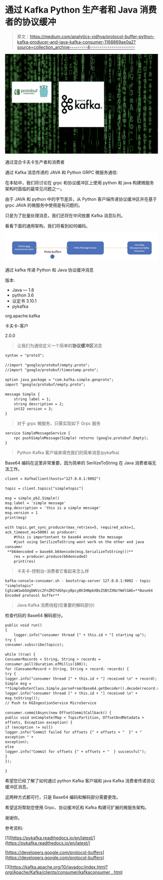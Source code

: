# 通过 Kafka Python 生产者和 Java 消费者的协议缓冲

> 原文：<https://medium.com/analytics-vidhya/protocol-buffer-python-kafka-producer-and-java-kafka-consumer-1168869ae0a2?source=collection_archive---------4----------------------->

![](img/0faf183986cbe1f12c8540c64fa561e4.png)

通过混合卡夫卡生产者和消费者

通过 Kafka 消息传递的 JAVA 和 Python GRPC 微服务通信:

在本帖中，我们将讨论在 grpc 和协议缓冲区上使用 python 和 java 构建微服务架构时面临的最常见问题之一。

由于 JAVA 和 python 中的字节差异，从 Python 客户端传递协议缓冲区并在基于 grpc JAVA 的微服务中使用是有问题的。

只是为了批量处理消息，我们还将在中间放置 Kafka 消息队列。

看看下面的通用架构，我们将看到如何编码。

![](img/d05de47cf78a3e9983c382bc09aa71d9.png)

通过 kafka 传递 Python 和 Java 协议缓冲消息

版本:

*   Java — 1.8
*   python 3.6
*   议定书 3.10.1
*   pykafka

<groupid>org.apache.kafka</groupid>

<artifactid>卡夫卡-客户</artifactid>

<version>2.0.0</version>

> 让我们为通信定义一个简单的**协议缓冲区**消息

```
syntax = "proto3";

//import "google/protobuf/empty.proto";
//import "google/protobuf/timestamp.proto";

option java_package = "com.kafka.simple.genproto";
import "google/protobuf/empty.proto";

message Simple {
    string label = 1;
    string description = 2;
    int32 version = 3;
}
```

> 对于 grpc 微服务，只需实现如下 Grpc 服务

```
service SimpleMessageService {
    rpc pushSimpleMessage(Simple) returns (google.protobuf.Empty);
}
```

> Python Kafka 客户端来填充我们的简单消息(pykafka)

Base64 编码在这里非常重要，因为简单的 SerilizeToString 在 Java 消费者端无法工作。

```
client = KafkaClient(hosts="127.0.0.1:9092")

topic = client.topics["simpletopic"]

msg = simple_pb2.Simple()
msg.label = 'simple message'
msg.description = 'this is a simple message'
msg.version = 1
print(msg)

with topic.get_sync_producer(max_retries=5, required_acks=1, ack_timeout_ms=5000) as producer:
    #this is importontant to base64 encode the message
    #just using SerilizeToString wont work on the other end java consumer
 **b64encoded = base64.b64encode(msg.SerializeToString())**
    res = producer.produce(b64encoded)
    print(res)
```

> 卡夫卡-控制台-消费者它看起来怎么样

```
kafka-console-consumer.sh - bootstrap-server 127.0.0.1:9092 - topic "simpletopic"
Cg5zaW1wbGUgbWVzc2FnZRIYdGhpcyBpcyBhIHNpbXBsZSBtZXNzYWdlGAE=**Base64 Encoded protocol buffer**
```

> Java Kafka 消费线程(仅重要的解码部分)

检查代码的 Base64 解码部分。

```
public void run()
{
    logger.info("consumer thread [" + this.id + "] starting up");
try {
consumer.subscribe(topics);

while (true) {
ConsumerRecords < String, String > records = consumer.poll(Duration.ofMillis(100));
for (ConsumerRecord < String, String > record: records) {
try {
logger.info("consumer thread [" + this.id + "] received \n" + record);
Simple msg = **SimpleOuterClass.Simple.parseFrom(Base64.getDecoder().decode(record.value()));** logger.info("consumer thread [" + this.id + "] received \n" + msg.toString());
// Push to KGIngestionService MicroService

consumer.commitAsync(new OffsetCommitCallback() {
public void onComplete(Map < TopicPartition, OffsetAndMetadata > offsets, Exception exception) {
if (exception != null)
logger.info("Commit failed for offsets {" + offsets + "  }" + " exception " +
exception);
else
logger.info("Commit for offsets {" + offsets + "  } successful");
}
});

}
```

希望您已经了解了如何通过 python Kafka 客户端和 java Kafka 消费者传递协议缓冲区消息。

这两种方式都可行，只是 Base64 编码和解码部分需要更改。

希望这将帮助您使用 Grpc、协议缓冲区和 Kafka 构建可扩展的微服务架构。

谢谢你。

参考资料:

[1][https://pykafka.readthedocs.io/en/latest/](https://pykafka.readthedocs.io/en/latest/)

[https://developers.google.com/protocol-buffers](https://developers.google.com/protocol-buffers)

[3][https://kafka.apache.org/10/javadoc/index.html?org/Apache/Kafka/clients/consumer/kafkaconsumer . html](https://kafka.apache.org/10/javadoc/index.html?org/apache/kafka/clients/consumer/KafkaConsumer.html)